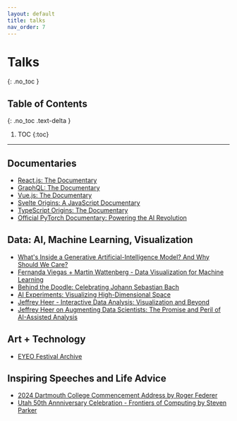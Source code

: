 ```yaml
---
layout: default 
title: talks
nav_order: 7
---
```


# Talks 
{: .no_toc }

## Table of Contents
{: .no_toc .text-delta }

1. TOC
{:toc}

---

## Documentaries
* [React.js: The Documentary](https://youtu.be/8pDqJVdNa44?feature=shared)
* [GraphQL: The Documentary](https://youtu.be/783ccP__No8?feature=shared)
* [Vue.js: The Documentary](https://youtu.be/OrxmtDw4pVI?feature=shared)
* [Svelte Origins: A JavaScript Documentary](https://youtu.be/kMlkCYL9qo0?feature=shared)
* [TypeScript Origins: The Documentary](https://youtu.be/U6s2pdxebSo?feature=shared)
* [Official PyTorch Documentary: Powering the AI Revolution](https://youtu.be/rgP_LBtaUEc?feature=shared)

## Data: AI, Machine Learning, Visualization
* [What's Inside a Generative Artificial-Intelligence Model? And Why Should We Care?](https://youtu.be/1yB81KgjAQ0?feature=shared)
* [Fernanda Viegas + Martin Wattenberg - Data Visualization for Machine Learning](https://vimeo.com/304131671)
* [Behind the Doodle: Celebrating Johann Sebastian Bach](https://youtu.be/XBfYPp6KF2g?feature=shared)
* [AI Experiments: Visualizing High-Dimensional Space](https://youtu.be/wvsE8jm1GzE?feature=shared)
* [Jeffrey Heer - Interactive Data Analysis: Visualization and Beyond](https://youtu.be/hsfWtPH2kDg?feature=shared)
* [Jeffrey Heer on Augmenting Data Scientists: The Promise and Peril of AI-Assisted Analysis](https://youtu.be/GrVuvUs_V7c?feature=shared)

## Art + Technology
* [EYEO Festival Archive](https://vimeo.com/eyeofestival)

## Inspiring Speeches and Life Advice
* [2024 Dartmouth College Commencement Address by Roger Federer](https://youtu.be/pqWUuYTcG-o?feature=shared)
* [Utah 50th Annniversary Celebration - Frontiers of Computing by Steven Parker](https://youtu.be/nXwLS5Dkbv8?feature=shared) 
